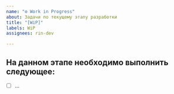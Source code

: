 ```yaml
---
name: "⚙️ Work in Progress"
about: Задачи по текущему этапу разработки
title: "[WiP]"
labels: WiP
assignees: rin-dev

---
```


## На данном этапе необходимо выполнить следующее:
- [ ] ...
